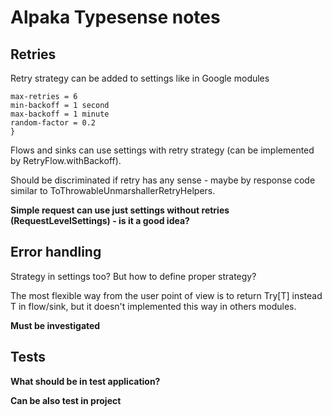 # Alpaka Typesense notes

## Retries
Retry strategy can be added to settings like in Google modules
```retry-settings {
max-retries = 6
min-backoff = 1 second
max-backoff = 1 minute
random-factor = 0.2
}
```

Flows and sinks can use settings with retry strategy (can be implemented by RetryFlow.withBackoff).

Should be discriminated if retry has any sense - maybe by response code similar to ToThrowableUnmarshallerRetryHelpers.

**Simple request can use just settings without retries (RequestLevelSettings) - is it a good idea?**

## Error handling
Strategy in settings too? But how to define proper strategy?

The most flexible way from the user point of view is to return Try[T] instead T in flow/sink, but it doesn't implemented this way in others modules.

**Must be investigated**

## Tests
**What should be in test application?**

**Can be also test in project**
